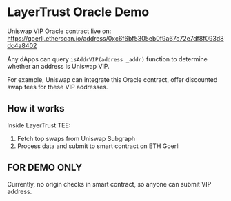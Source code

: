 # LayerTrust Oracle Demo
Uniswap VIP Oracle contract live on: https://goerli.etherscan.io/address/0xc6f6bf5305eb0f9a67c72e7df8f093d8dc4a8402

Any dApps can query `isAddrVIP(address _addr)` function to determine whether an address is Uniswap VIP.

For example, Uniswap can integrate this Oracle contract, offer discounted swap fees for these VIP addresses.

## How it works
Inside LayerTrust TEE:
1. Fetch top swaps from Uniswap Subgraph
2. Process data and submit to smart contract on ETH Goerli

## FOR DEMO ONLY
Currently, no origin checks in smart contract, so anyone can submit VIP address.
